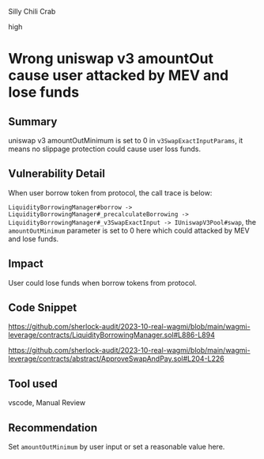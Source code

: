 Silly Chili Crab

high

# Wrong uniswap v3 amountOut cause user attacked by MEV and lose funds
## Summary

uniswap v3 amountOutMinimum is set to 0 in `v3SwapExactInputParams`, it means no slippage protection could cause user loss funds. 


## Vulnerability Detail

When user borrow token from protocol, the call trace is below:

`LiquidityBorrowingManager#borrow -> LiquidityBorrowingManager#_precalculateBorrowing -> LiquidityBorrowingManager#_v3SwapExactInput -> IUniswapV3Pool#swap`, the `amountOutMinimum` parameter is set to 0 here which could attacked by MEV and lose funds. 


## Impact

User could lose funds when borrow tokens from protocol.

## Code Snippet

https://github.com/sherlock-audit/2023-10-real-wagmi/blob/main/wagmi-leverage/contracts/LiquidityBorrowingManager.sol#L886-L894

https://github.com/sherlock-audit/2023-10-real-wagmi/blob/main/wagmi-leverage/contracts/abstract/ApproveSwapAndPay.sol#L204-L226

## Tool used

vscode, Manual Review

## Recommendation

Set `amountOutMinimum` by user input or set a reasonable value here.
